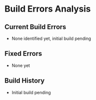 # Build Errors Analysis

## Current Build Errors
- None identified yet, initial build pending

## Fixed Errors
- None yet

## Build History
- Initial build pending